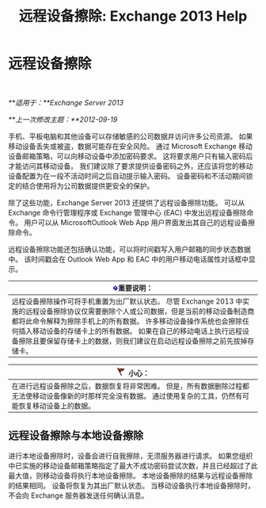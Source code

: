 ﻿---
title: '远程设备擦除: Exchange 2013 Help'
TOCTitle: 远程设备擦除
ms:assetid: cd615210-cd8a-48de-b3e3-8f9ec39ca380
ms:mtpsurl: https://technet.microsoft.com/zh-cn/library/Bb124591(v=EXCHG.150)
ms:contentKeyID: 50491707
ms.date: 01/11/2018
mtps_version: v=EXCHG.150
ms.translationtype: HT
---

# 远程设备擦除

 

_**适用于：**Exchange Server 2013_

_**上一次修改主题：**2012-09-19_

手机、平板电脑和其他设备可以存储敏感的公司数据并访问许多公司资源。 如果移动设备丢失或被盗，数据可能存在安全风险。 通过 Microsoft Exchange 移动设备邮箱策略，可以向移动设备中添加密码要求。 这将要求用户只有输入密码后才能访问其移动设备。 我们建议除了要求提供设备密码之外，还应该将您的移动设备配置为在一段不活动时间之后自动提示输入密码。 设备密码和不活动期间锁定的结合使用将为公司数据提供更安全的保护。

除了这些功能，Exchange Server 2013 还提供了远程设备擦除功能。 可以从 Exchange 命令行管理程序或 Exchange 管理中心 (EAC) 中发出远程设备擦除命令。 用户可以从 MicrosoftOutlook Web App 用户界面发出其自己的远程设备擦除命令。

远程设备擦除功能还包括确认功能，可以将时间戳写入用户邮箱的同步状态数据中。 该时间戳会在 Outlook Web App 和 EAC 中的用户移动电话属性对话框中显示。

<table>
<thead>
<tr class="header">
<th><img src="images/Bb124558.important(EXCHG.150).gif" title="重要说明" alt="重要说明" />重要说明：</th>
</tr>
</thead>
<tbody>
<tr class="odd">
<td>远程设备擦除操作可将手机重置为出厂默认状态。 尽管 Exchange 2013 中实施的远程设备擦除协议仅需要删除个人或公司数据，但是当前的移动设备制造商都将此命令解释为擦除手机上的所有数据。 许多移动设备操作系统也会擦除任何插入移动设备的存储卡上的所有数据。 如果在自己的移动电话上执行远程设备擦除且要保留存储卡上的数据，则我们建议在启动远程设备擦除之前先拔掉存储卡。</td>
</tr>
</tbody>
</table>


<table>
<thead>
<tr class="header">
<th><img src="images/Dd876845.Caution(EXCHG.150).gif" title="小心" alt="小心" />小心：</th>
</tr>
</thead>
<tbody>
<tr class="odd">
<td>在进行远程设备擦除之后，数据恢复将非常困难。 但是，所有数据删除过程都无法使移动设备像新的时那样完全没有数据。 通过使用复杂的工具，仍然有可能恢复移动设备上的数据。</td>
</tr>
</tbody>
</table>


## 远程设备擦除与本地设备擦除

进行本地设备擦除时，设备会进行自我擦除，无须服务器进行请求。 如果您组织中已实施的移动设备邮箱策略指定了最大不成功密码尝试次数，并且已经超过了此最大值，则移动设备将执行本地设备擦除。 本地设备擦除的结果与远程设备擦除的结果相同。 设备将恢复为其出厂默认状态。 当移动设备执行本地设备擦除时，不会向 Exchange 服务器发送任何确认消息。

